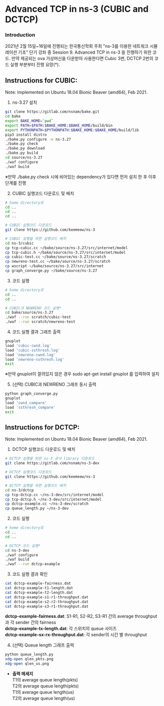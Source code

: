 # Advanced TCP in ns-3 (CUBIC and DCTCP)
### Introduction
2021년 2월 15일~16일에 진행되는 한국통신학회 주최 "ns-3를 이용한 네트워크 시뮬레이션 기초" 단기 강좌 중 Session 9. Advanced TCP in ns-3 을 진행하기 위한 코드. 만약 제공되는 ova 가상머신을 다운받아 사용한다면 Cubic 3번, DCTCP 2번의 코드 실행 부분부터 진행 요망(*).

## Instructions for CUBIC:
Note: Implemented on Ubuntu 18.04 Bionic Beaver (amd64), Feb 2021.

1. ns-3.27 설치

```bash
git clone https://gitlab.com/nsnam/bake.git
cd bake
export BAKE_HOME=`pwd`
export PATH=$PATH:$BAKE_HOME:$BAKE_HOME/build/bin
export PYTHONPATH=$PYTHONPATH:$BAKE_HOME:$BAKE_HOME/build/lib
pip3 install distro
./bake.py configure -e ns-3.27
./bake.py check
./bake.py download
./bake.py build
cd source/ns-3.27
./waf configure
./waf build
```
※만약 ./bake.py check 시에 비어있는 dependency가 있다면 먼저 설치 한 후 이후 단계를 진행

2. CUBIC 실행코드 다운로드 및 배치
```bash
# home directory로
cd ..
cd ..
cd ..

# CUBIC 실행코드 다운로드
git clone https://github.com/keemeew/ns-3

# CUBIC 실행을 위한 실행코드 배치
cd ns-3/cubic
cp tcp-cubic.cc ~/bake/source/ns-3.27/src/internet/model
cp tcp-cubic.h ~/bake/source/ns-3.27/src/internet/model
cp cubic-test.cc ~/bake/source/ns-3.27/scratch
cp newreno-test.cc ~/bake/source/ns-3.27/scratch
cp wscript ~/bake/source/ns-3.27/src/internet
cp graph_converge.py ~/bake/source/ns-3.27
```

3. 코드 실행
```bash
# home directory로
cd ..
cd ..

# CUBIC과 NEWRENO 코드 실행*
cd bake/source/ns-3.27
./waf --run scratch/cubic-test
./waf --run scratch/newreno-test
```

4. 코드 실행 결과 그래프 출력
```bash
gnuplot
load 'cubic-cwnd.log'
load 'cubic-ssthresh.log'
load 'newreno-cwnd.log'
load 'newreno-ssthresh.log'
exit
```
※만약 gnuplot이 깔려있지 않은 경우 sudo apt-get install gnuplot 를 입력하여 설치 

5. (선택) CUBIC과 NEWRENO 그래프 동시 출력
```bash
python graph_converge.py
gnuplot
load 'cwnd_compare'
load 'ssthresh_compare'
exit
```

## Instructions for DCTCP:
Note: Implemented on Ubuntu 18.04 Bionic Beaver (amd64), Feb 2021.

1. DCTCP 실행코드 다운로드 및 배치
```bash
# DCTCP 실행을 위한 ns-3 공식 library 다운로드
git clone https://gitlab.com/nsnam/ns-3-dev

# DCTCP 실행코드 다운로드
git clone https://github.com/keemeew/ns-3

# DCTCP 실행을 위한 실행코드 배치
cd ns-3/dctcp
cp tcp-dctcp.cc ~/ns-3-dev/src/internet/model
cp tcp-dctcp.h ~/ns-3-dev/src/internet/model
cp dctcp-example.cc ~/ns-3-dev/scratch
cp queue_length.py ~/ns-3-dev
```

2. 코드 실행
```bash
# home directory로
cd ..
cd ..

# DCTCP 코드 실행*
cd ns-3-dev
./waf configure
./waf build
./waf --run dctcp-example
```

3. 코드 실행 결과 확인
```bash
cat dctcp-example-fairness.dat
cat dctcp-example-t1-length.dat
cat dctcp-example-t2-length.dat
cat dctcp-example-s1-r1-throughput.dat
cat dctcp-example-s2-r2-throughput.dat
cat dctcp-example-s3-r1-throughput.dat
```
__dctcp-example-fairness.dat__: S1-R1, S2-R2, S3-R1 간의 average throughput과 각 sender 간의 fairness<br/> 
__dctcp-example-tx-length.dat__: 각 스위치의 queue 사이즈<br/>
__dctcp-example-sx-rx-throughput.dat__: 각 sender의 시간 별 throughput

4. (선택) Queue length 그래프 출력
```bash
python queue_length.py
xdg-open qlen_pkts.png
xdg-open qlen_us.png
```
- __출력 메세지__<br/> 
T1의 average queue length(pkts)<br/>
T2의 average queue length(pkts)<br/>
T1의 average queue length(us)<br/>
T2의 average queue length(us)<br/>

